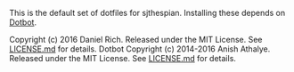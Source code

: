 This is the default set of dotfiles for sjthespian. Installing these depends
on [Dotbot][dotbot].

Copyright (c) 2016 Daniel Rich. Released under the MIT License. See [LICENSE.md][license] for details.
Dotbot Copyright (c) 2014-2016 Anish Athalye. Released under the MIT License. See [LICENSE.md][license] for details.

[dotbot]: https://github.com/anishathalye/dotbot
[license]: LICENSE.md
